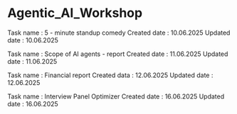 # Agentic_AI_Workshop

Task name : 5 - minute standup comedy 
Created date : 10.06.2025 
Updated date : 10.06.2025

Task name : Scope of AI agents - report 
Created date : 11.06.2025
Updated date : 11.06.2025

Task name : Financial report
Created data : 12.06.2025
Updated date : 12.06.2025

Task name : Interview Panel Optimizer
Created date : 16.06.2025
Updated date : 16.06.2025

